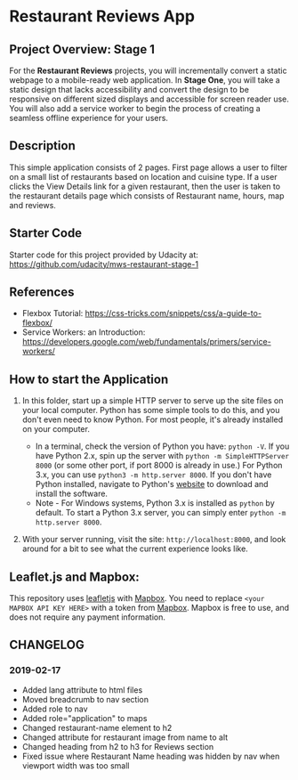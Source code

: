 # Restaurant Reviews App

## Project Overview: Stage 1

For the **Restaurant Reviews** projects, you will incrementally convert a static webpage to a mobile-ready web application. In **Stage One**, you will take a static design that lacks accessibility and convert the design to be responsive on different sized displays and accessible for screen reader use. You will also add a service worker to begin the process of creating a seamless offline experience for your users.

## Description

This simple application consists of 2 pages. First page allows a user to filter on a small list of restaurants based on location and cuisine type. If a user clicks the View Details link for a given restaurant, then the user is taken to the restaurant details page which consists of 
Restaurant name, hours, map and reviews.

## Starter Code

Starter code for this project provided by Udacity at: https://github.com/udacity/mws-restaurant-stage-1

## References

- Flexbox Tutorial: https://css-tricks.com/snippets/css/a-guide-to-flexbox/
- Service Workers: an Introduction: https://developers.google.com/web/fundamentals/primers/service-workers/

## How to start the Application

1. In this folder, start up a simple HTTP server to serve up the site files on your local computer. Python has some simple tools to do this, and you don't even need to know Python. For most people, it's already installed on your computer.

    * In a terminal, check the version of Python you have: `python -V`. If you have Python 2.x, spin up the server with `python -m SimpleHTTPServer 8000` (or some other port, if port 8000 is already in use.) For Python 3.x, you can use `python3 -m http.server 8000`. If you don't have Python installed, navigate to Python's [website](https://www.python.org/) to download and install the software.
   * Note -  For Windows systems, Python 3.x is installed as `python` by default. To start a Python 3.x server, you can simply enter `python -m http.server 8000`.
2. With your server running, visit the site: `http://localhost:8000`, and look around for a bit to see what the current experience looks like.

## Leaflet.js and Mapbox:

This repository uses [leafletjs](https://leafletjs.com/) with [Mapbox](https://www.mapbox.com/). You need to replace `<your MAPBOX API KEY HERE>` with a token from [Mapbox](https://www.mapbox.com/). Mapbox is free to use, and does not require any payment information.

## CHANGELOG

### 2019-02-17

- Added lang attribute to html files
- Moved breadcrumb to nav section
- Added role to nav
- Added role="application" to maps
- Changed restaurant-name element to h2
- Changed attribute for restaurant image from name to alt
- Changed heading from h2 to h3 for Reviews section
- Fixed issue where Restaurant Name heading was hidden by nav when viewport width was too small